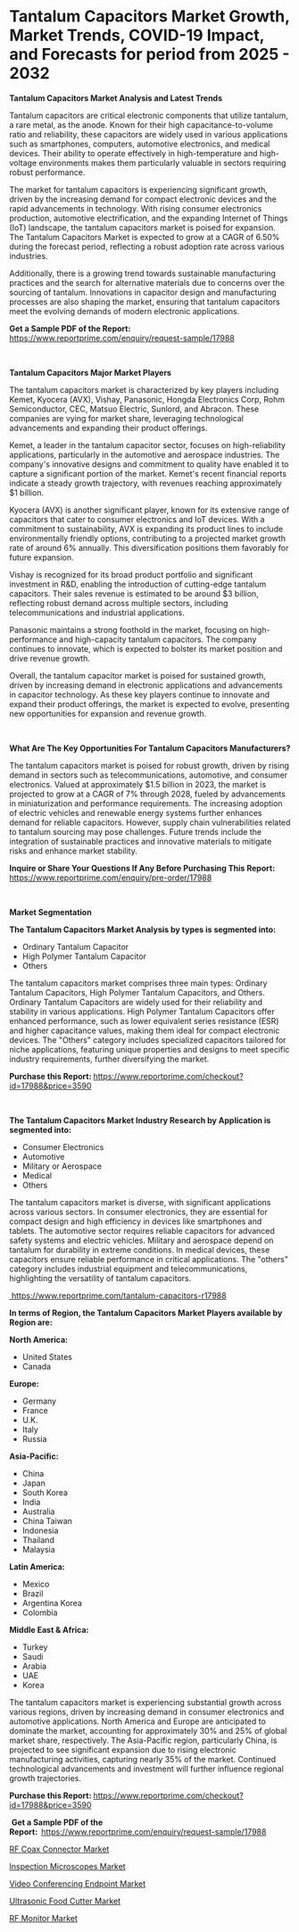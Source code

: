 <p><h1>Tantalum Capacitors Market Growth, Market Trends, COVID-19 Impact, and Forecasts for period from 2025 - 2032</h1></p><p><strong>Tantalum Capacitors Market Analysis and Latest Trends</strong></p>
<p><p>Tantalum capacitors are critical electronic components that utilize tantalum, a rare metal, as the anode. Known for their high capacitance-to-volume ratio and reliability, these capacitors are widely used in various applications such as smartphones, computers, automotive electronics, and medical devices. Their ability to operate effectively in high-temperature and high-voltage environments makes them particularly valuable in sectors requiring robust performance.</p><p>The market for tantalum capacitors is experiencing significant growth, driven by the increasing demand for compact electronic devices and the rapid advancements in technology. With rising consumer electronics production, automotive electrification, and the expanding Internet of Things (IoT) landscape, the tantalum capacitors market is poised for expansion. The Tantalum Capacitors Market is expected to grow at a CAGR of 6.50% during the forecast period, reflecting a robust adoption rate across various industries.</p><p>Additionally, there is a growing trend towards sustainable manufacturing practices and the search for alternative materials due to concerns over the sourcing of tantalum. Innovations in capacitor design and manufacturing processes are also shaping the market, ensuring that tantalum capacitors meet the evolving demands of modern electronic applications.</p></p>
<p><strong>Get a Sample PDF of the Report:&nbsp;</strong> <a href="https://www.reportprime.com/enquiry/request-sample/17988?utm_campaign=2286&utm_medium=2&utm_source=Github&utm_content=ia&utm_term=18032025&utm_id=tantalum-capacitors">https://www.reportprime.com/enquiry/request-sample/17988</a></p>
<p>&nbsp;</p>
<p><strong>Tantalum Capacitors Major Market Players</strong></p>
<p><p>The tantalum capacitors market is characterized by key players including Kemet, Kyocera (AVX), Vishay, Panasonic, Hongda Electronics Corp, Rohm Semiconductor, CEC, Matsuo Electric, Sunlord, and Abracon. These companies are vying for market share, leveraging technological advancements and expanding their product offerings.</p><p>Kemet, a leader in the tantalum capacitor sector, focuses on high-reliability applications, particularly in the automotive and aerospace industries. The company's innovative designs and commitment to quality have enabled it to capture a significant portion of the market. Kemet's recent financial reports indicate a steady growth trajectory, with revenues reaching approximately $1 billion.</p><p>Kyocera (AVX) is another significant player, known for its extensive range of capacitors that cater to consumer electronics and IoT devices. With a commitment to sustainability, AVX is expanding its product lines to include environmentally friendly options, contributing to a projected market growth rate of around 6% annually. This diversification positions them favorably for future expansion.</p><p>Vishay is recognized for its broad product portfolio and significant investment in R&D, enabling the introduction of cutting-edge tantalum capacitors. Their sales revenue is estimated to be around $3 billion, reflecting robust demand across multiple sectors, including telecommunications and industrial applications.</p><p>Panasonic maintains a strong foothold in the market, focusing on high-performance and high-capacity tantalum capacitors. The company continues to innovate, which is expected to bolster its market position and drive revenue growth.</p><p>Overall, the tantalum capacitor market is poised for sustained growth, driven by increasing demand in electronic applications and advancements in capacitor technology. As these key players continue to innovate and expand their product offerings, the market is expected to evolve, presenting new opportunities for expansion and revenue growth.</p></p>
<p>&nbsp;</p>
<p><strong>What Are The Key Opportunities For Tantalum Capacitors Manufacturers?</strong></p>
<p><p>The tantalum capacitors market is poised for robust growth, driven by rising demand in sectors such as telecommunications, automotive, and consumer electronics. Valued at approximately $1.5 billion in 2023, the market is projected to grow at a CAGR of 7% through 2028, fueled by advancements in miniaturization and performance requirements. The increasing adoption of electric vehicles and renewable energy systems further enhances demand for reliable capacitors. However, supply chain vulnerabilities related to tantalum sourcing may pose challenges. Future trends include the integration of sustainable practices and innovative materials to mitigate risks and enhance market stability.</p></p>
<p><strong>Inquire or Share Your Questions If Any Before Purchasing This Report:</strong> <a href="https://www.reportprime.com/enquiry/pre-order/17988?utm_campaign=2286&utm_medium=2&utm_source=Github&utm_content=ia&utm_term=18032025&utm_id=tantalum-capacitors">https://www.reportprime.com/enquiry/pre-order/17988</a></p>
<p>&nbsp;</p>
<p><strong>Market Segmentation</strong></p>
<p><strong>The Tantalum Capacitors Market Analysis by types is segmented into:</strong></p>
<p><ul><li>Ordinary Tantalum Capacitor</li><li>High Polymer Tantalum Capacitor</li><li>Others</li></ul></p>
<p><p>The tantalum capacitors market comprises three main types: Ordinary Tantalum Capacitors, High Polymer Tantalum Capacitors, and Others. Ordinary Tantalum Capacitors are widely used for their reliability and stability in various applications. High Polymer Tantalum Capacitors offer enhanced performance, such as lower equivalent series resistance (ESR) and higher capacitance values, making them ideal for compact electronic devices. The "Others" category includes specialized capacitors tailored for niche applications, featuring unique properties and designs to meet specific industry requirements, further diversifying the market.</p></p>
<p><strong>Purchase this Report:&nbsp;</strong><a href="https://www.reportprime.com/checkout?id=17988&price=3590&utm_campaign=2286&utm_medium=2&utm_source=Github&utm_content=ia&utm_term=18032025&utm_id=tantalum-capacitors">https://www.reportprime.com/checkout?id=17988&price=3590</a></p>
<p>&nbsp;</p>
<p><strong>The Tantalum Capacitors Market Industry Research by Application is segmented into:</strong></p>
<p><ul><li>Consumer Electronics</li><li>Automotive</li><li>Military or Aerospace</li><li>Medical</li><li>Others</li></ul></p>
<p><p>The tantalum capacitors market is diverse, with significant applications across various sectors. In consumer electronics, they are essential for compact design and high efficiency in devices like smartphones and tablets. The automotive sector requires reliable capacitors for advanced safety systems and electric vehicles. Military and aerospace depend on tantalum for durability in extreme conditions. In medical devices, these capacitors ensure reliable performance in critical applications. The "others" category includes industrial equipment and telecommunications, highlighting the versatility of tantalum capacitors.</p></p>
<p><a href="https://www.reportprime.com/tantalum-capacitors-r17988?utm_campaign=2286&utm_medium=2&utm_source=Github&utm_content=ia&utm_term=18032025&utm_id=tantalum-capacitors">&nbsp;https://www.reportprime.com/tantalum-capacitors-r17988</a></p>
<p><strong>In terms of Region, the Tantalum Capacitors Market Players available by Region are:</strong></p>
<p>
    <p> <strong> North America: </strong>
        <ul>
            <li>United States</li>
            <li>Canada</li>
        </ul>
        </p> 
    <p> <strong> Europe: </strong>
        <ul>
            <li>Germany</li>
            <li>France</li>
            <li>U.K.</li>
            <li>Italy</li>
            <li>Russia</li>
        </ul>
        </p> 
    <p> <strong> Asia-Pacific: </strong>
        <ul>
            <li>China</li>
            <li>Japan</li>
            <li>South Korea</li>
            <li>India</li>
            <li>Australia</li>
            <li>China Taiwan</li>
            <li>Indonesia</li>
            <li>Thailand</li>
            <li>Malaysia</li>
        </ul>
        </p> 
    <p> <strong> Latin America: </strong>
        <ul>
            <li>Mexico</li>
            <li>Brazil</li>
            <li>Argentina Korea</li>
            <li>Colombia</li>
        </ul>
        </p> 
    <p> <strong> Middle East & Africa: </strong>
        <ul>
            <li>Turkey</li>
            <li>Saudi</li>
            <li>Arabia</li>
            <li>UAE</li>
            <li>Korea</li>
        </ul>
    </p>
    </p>
<p><p>The tantalum capacitors market is experiencing substantial growth across various regions, driven by increasing demand in consumer electronics and automotive applications. North America and Europe are anticipated to dominate the market, accounting for approximately 30% and 25% of global market share, respectively. The Asia-Pacific region, particularly China, is projected to see significant expansion due to rising electronic manufacturing activities, capturing nearly 35% of the market. Continued technological advancements and investment will further influence regional growth trajectories.</p></p>
<p><strong>Purchase this Report: </strong><a href="https://www.reportprime.com/checkout?id=17988&price=3590&utm_campaign=2286&utm_medium=2&utm_source=Github&utm_content=ia&utm_term=18032025&utm_id=tantalum-capacitors">https://www.reportprime.com/checkout?id=17988&price=3590</a></p>
<p>&nbsp;<strong>Get a Sample PDF of the Report:&nbsp;&nbsp;</strong><a href="https://www.reportprime.com/enquiry/request-sample/17988?utm_campaign=2286&utm_medium=2&utm_source=Github&utm_content=ia&utm_term=18032025&utm_id=tantalum-capacitors">https://www.reportprime.com/enquiry/request-sample/17988</a></p>
<p><strong></strong></p>
<p><p><a href="https://github.com/delcirodda4f/Market-Research-Report-List-1/blob/main/rf-coax-connector-market.md?utm_campaign=2286&utm_medium=2&utm_source=Github&utm_content=ia&utm_term=18032025&utm_id=tantalum-capacitors">RF Coax Connector Market</a></p><p><a href="https://www.linkedin.com/pulse/comprehensive-analysis-inspection-microscopes-market-d2rpf?utm_campaign=2286&utm_medium=2&utm_source=Github&utm_content=ia&utm_term=18032025&utm_id=tantalum-capacitors">Inspection Microscopes Market</a></p><p><a href="https://github.com/seherlouize/Market-Research-Report-List-1/blob/main/video-conferencing-endpoint-market.md?utm_campaign=2286&utm_medium=2&utm_source=Github&utm_content=ia&utm_term=18032025&utm_id=tantalum-capacitors">Video Conferencing Endpoint Market</a></p><p><a href="https://www.linkedin.com/pulse/ultrasonic-food-cutter-market-structure-size-analysis-cagr-jqw2e?utm_campaign=2286&utm_medium=2&utm_source=Github&utm_content=ia&utm_term=18032025&utm_id=tantalum-capacitors">Ultrasonic Food Cutter Market</a></p><p><a href="https://www.linkedin.com/pulse/why-rf-monitor-market-set-145-growth-2032-top-trends-ffyaf?utm_campaign=2286&utm_medium=2&utm_source=Github&utm_content=ia&utm_term=18032025&utm_id=tantalum-capacitors">RF Monitor Market</a></p></p>